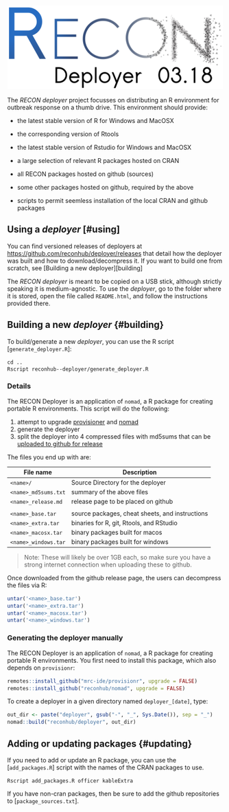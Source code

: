 
<img src="inst/img/logo_deployer.png" width="600px">

<br>


The *RECON deployer* project focusses on distributing an R environment for outbreak response on a thumb drive. This environment should provide:

* the latest stable version of R for Windows and MacOSX

* the corresponding version of Rtools

* the latest stable version of Rstudio for Windows and MacOSX

* a large selection of relevant R packages hosted on CRAN

* all RECON packages hosted on github (sources)

* some other packages hosted on github, required by the above

* scripts to permit seemless installation of the local CRAN and github packages 


## Using a *deployer* [#using]

You can find versioned releases of deployers at 
https://github.com/reconhub/deployer/releases that detail how the deployer was
built and how to download/decompress it. If you want to build one from scratch,
see [Building a new deployer][building]

The *RECON deployer* is meant to be copied on a USB stick, although strictly
speaking it is medium-agnostic. To use the *deployer*, go to the folder where it
is stored, open the file called `README.html`, and follow the instructions
provided there.


## Building a new *deployer* {#building}

To build/generate a new *deployer*, you can use the R script [`generate_deployer.R`]:

```
cd ..
Rscript reconhub--deployer/generate_deployer.R
```

### Details

The RECON Deployer is an application of `nomad`, a R package for creating
portable R environments. This script will do the following:

1. attempt to upgrade [provisioner](https://github.com/mrc-ide/provisionr) and 
   [nomad](https://github.com/reconhub/nomad)
2. generate the deployer
3. split the deployer into 4 compressed files with md5sums that can be [uploaded
   to github for release](https://github.com/reconhub/deployer/releases/new )

The files you end up with are:

| File name          | Description                                    |
|--------------------|------------------------------------------------|
|`<name>/`           | Source Directory for the deployer              |
|`<name>_md5sums.txt`| summary of the above files                     |
|`<name>_release.md` | release page to be placed on github            |
|                    |                                                |
|`<name>_base.tar`   | source packages, cheat sheets, and instructions|
|`<name>_extra.tar`  | binaries for R, git, Rtools, and RStudio       |
|`<name>_macosx.tar` | binary packages built for macos                |
|`<name>_windows.tar`| binary packages built for windows              |

> Note: These will likely be over 1GB each, so make sure you have a strong
> internet connection when uploading these to github.

Once downloaded from the github release page, the users can decompress the files
via R:

```r
untar('<name>_base.tar')
untar('<name>_extra.tar')
untar('<name>_macosx.tar')
untar('<name>_windows.tar')
```

### Generating the deployer manually

The RECON Deployer is an application of `nomad`, a R package for creating
portable R environments. You first need to install this package, which also depends on `provisionr`:

```r
remotes::install_github("mrc-ide/provisionr", upgrade = FALSE)
remotes::install_github("reconhub/nomad", upgrade = FALSE)
```

To create a deployer in a given directory named `deployer_[date]`, type:

```r
out_dir <- paste("deployer", gsub("-", "_", Sys.Date()), sep = "_")
nomad::build("reconhub/deployer", out_dir)
```


## Adding or updating packages {#updating}

If you need to add or update an R package, you can use the [`add_packages.R`]
script with the names of the CRAN packages to use.

```
Rscript add_packages.R officer kableExtra
```

If you have non-cran packages, then be sure to add the github repositories to
[`package_sources.txt`].
